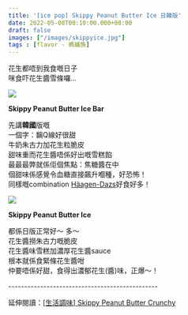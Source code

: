 ```yaml
---
title: '[ice pop] Skippy Peanut Butter Ice 日韓版'
date: 2022-05-08T00:10:00.000+08:00
draft: false
images: ["/images/skippyice.jpg"]
tags : [flavor - 螞蟻族]
---
```


花生都唔到我食嘅日子  
咪食吓花生醬雪條囉...  

![](/images/skippyice1.jpg)

**Skippy Peanut Butter Ice Bar**  

先講**韓國**版嘅  
一個字：黐Q線好很甜  
牛奶朱古力加花生粒脆皮  
甜味重而花生醬唔係好出嘅雪糕餡  
最最最弊就係佢個焦點：焦糖醬在中  
個甜味係感覺令血糖直接飆升嗰種，好恐怖！  
同樣嘅combination [Häagen-Dazs](https://hidie.net/haagendazspeanutbutter/)好食好多！  

![](/images/skippyice.jpg)

**Skippy Peanut Butter Ice**  

都係日版正常好～ 多～  
花生醬撈朱古力嘅脆皮  
花生醬味雪糕加濃厚花生醬sauce  
根本就係食緊條花生醬咁    
仲要唔係好甜，食得出濃郁花生(醬)味，正爆～！  
  
\-----------------------------------------------  
  
延伸閱讀：[[生活調味] Skippy Peanut Butter Crunchy](https://hidie.net/skippy/)
